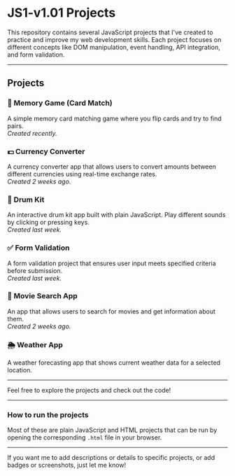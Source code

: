 # JS1-v1.01 Projects

This repository contains several JavaScript projects that I've created to practice and improve my web development skills. Each project focuses on different concepts like DOM manipulation, event handling, API integration, and form validation.

---

## Projects

### 🎴 Memory Game (Card Match)
A simple memory card matching game where you flip cards and try to find pairs.  
*Created recently.*

### 💵 Currency Converter
A currency converter app that allows users to convert amounts between different currencies using real-time exchange rates.  
*Created 2 weeks ago.*

### 🥁 Drum Kit
An interactive drum kit app built with plain JavaScript. Play different sounds by clicking or pressing keys.  
*Created last week.*

### ✅ Form Validation
A form validation project that ensures user input meets specified criteria before submission.  
*Created last week.*

### 🎥 Movie Search App
An app that allows users to search for movies and get information about them.  
*Created 2 weeks ago.*

### 🌦️ Weather App
A weather forecasting app that shows current weather data for a selected location.

---

Feel free to explore the projects and check out the code!

---

### How to run the projects

Most of these are plain JavaScript and HTML projects that can be run by opening the corresponding `.html` file in your browser.

---

If you want me to add descriptions or details to specific projects, or add badges or screenshots, just let me know!
